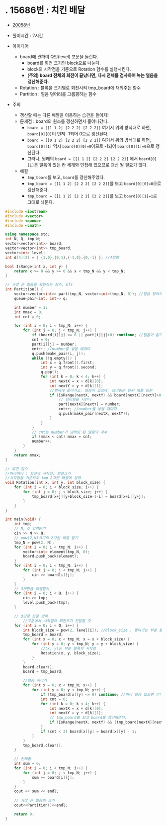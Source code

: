 # . 15686번 : 치킨 배달

- [20058번](https://www.acmicpc.net/problem/20058)
- 풀이시간 : 2시간



- 아이디어
  - board에 관하여 Q번(level) 포문을 돌린다.
    - board를 회전 크기인 block으로 나눈다.
    - block의 시작점을 기준으로 Rotation 함수를 실행시킨다.
    - **(주의) board 전체의 회전이 끝났다면, 다시 전체를 검사하여 녹는 얼음을 갱신해준다.** 
  - Rotation : 블록을 크기별로 회전시켜 tmp_board에 채워주는 함수
  - Partition : 얼음 덩어리를 그룹핑하는 함수



- 주의
  - 갱신할 때는 다른 배열을 이용하는 습관을 들이자!
  - 문제점 : board의 원소를 갱신하면서 훑어나갔다.
    - `board = [[1 1 2] [2 2 2] [2 2 2]]` 여기서 위의 방식대로 하면, `board[0][0]`이 먼저 -1되어 0으로 갱신된다.
    - `board = [[0 1 2] [2 2 2] [2 2 2]]` 여기서 위의 방식대로 하면, `board[0][1]` 역시 `board[0][0]=0`이므로 -1되어 `board[0][1]=0`으로 갱신된다.
    - 그러나, 원래의 `board = [[1 1 2] [2 2 2] [2 2 2]]` 에서 `board[0][1]`은 얼음이 있는 칸 세개와 인접해 있으므로 갱신 될 필요가 없다.
  - 해결
    - `tmp_board`를 보고, `board`를 갱신해주었다.
    - `tmp_board = [[1 1 2] [2 2 2] [2 2 2]]`를 보고 `board[0][0]=0`으로 갱신해준다.
    - `tmp_board = [[1 1 2] [2 2 2] [2 2 2]]`를 보고 `board[0][1]=1`로 그대로 놔둔다.



```c++
#include <iostream>
#include <vector>
#include <queue>
#include <cmath>

using namespace std;
int N, Q, tmp_N;
vector<vector<int>> board;
vector<vector<int>> tmp_board;
vector<int> level;
int d[4][2] = { {1,0},{0,1},{-1,0},{0,-1} }; //4방향

bool IsRange(int x, int y) {
	return x >= 0 && y >= 0 && x < tmp_N && y < tmp_N;
}

// 가장 큰 얼음을 확인하는 함수, bfs
int Partition() {
	vector<vector<int>> part(tmp_N, vector<int>(tmp_N, 0)); //얼음 덩어리를 numbering한 결과 저장하는 배열
	queue<pair<int, int>> q;

	int number = 1;
	int mmax = 0;
	int cnt = 0;

	for (int i = 0; i < tmp_N; i++) {
		for (int j = 0; j < tmp_N; j++) {
			if (board[i][j] <= 0 || part[i][j]>0) continue; //얼음이 없으면 패스, 정복지가 정해졌으면 패스
			cnt = 0;
			part[i][j] = number;
			cnt++; //number를 넣을 때마다
			q.push(make_pair(i, j));
			while (!q.empty()) {
				int x = q.front().first;
				int y = q.front().second;
				q.pop();
				for (int k = 0; k < 4; k++) {
					int nextX = x + d[k][0];
					int nextY = y + d[k][1];
					//범위에 들어가고, 얼음이 있으며, 넘버링은 안된 애를 방문
					if (IsRange(nextX, nextY) && board[nextX][nextY]>0 && part[nextX][nextY] == 0) {
						// 넘버링을 시킨다
						part[nextX][nextY] = number;
						cnt++; //number를 넣을 때마다
						q.push(make_pair(nextX, nextY));
					}
				}
			}
            // cnt는 number가 넘버링 된 얼음의 개수
			if (mmax < cnt) mmax = cnt;
            number++;
		}
	}
	return mmax;
}

// 회전 함수
//파라미터 : 회전의 시작점, 회전크기
//시작점을 기준으로 tmp 2차원 배열에 입력
void Rotation(int x, int y, int block_size) {
	for (int i = 0; i < block_size; i++) {
		for (int j = 0; j < block_size; j++) {
			tmp_board[x+j][y+block_size-1-i] = board[x+i][y+j];
		}
	}
}

int main(void) {
	int tmp;
	// N, Q 입력받기
	cin >> N >> Q;
	// pow(2,N)크기의 2차원 배열 받기
	tmp_N = pow(2, N);
	for (int i = 0; i < tmp_N; i++) {
		vector<int> element(tmp_N, 0);
		board.push_back(element);
	}
	for (int i = 0; i < tmp_N; i++) {
		for (int j = 0; j < tmp_N; j++) {
			cin >> board[i][j];
		}
	}
	// Q개만큼 레벨받기
	for (int i = 0; i < Q; i++) {
		cin >> tmp;
		level.push_back(tmp);
	}

	// Q만큼 포문 반복 
		//포문에서 시작점과 회전크기 전달할 것
	for (int i = 0; i < Q; i++) {
		int block_size = pow(2, level[i]); //block_size : 돌아가는 부분 블록 사이즈
		tmp_board = board;
		for (int x = 0; x < tmp_N; x = x + block_size) {
			for (int y = 0; y < tmp_N; y = y + block_size) {
				//(x, y)는 부분 블록의 시작점
				Rotation(x, y, block_size);
			}
		}
		board.clear();
		board = tmp_board;

		//얼음 녹이기
		for (int x = 0; x < tmp_N; x++) {
			for (int y = 0; y < tmp_N; y++) {
				if (tmp_board[x][y] <= 0) continue; //이미 얼음 없으면 건너뛰어
				int cnt = 0;
				for (int k = 0; k < 4; k++) {
					int nextX = x + d[k][0];
					int nextY = y + d[k][1];
                    // tmp_board를 보고 board를 갱신해준다.
					if (IsRange(nextX, nextY) && (tmp_board[nextX][nextY] > 0)) cnt++;
				}
				if (cnt < 3) board[x][y] = board[x][y] - 1;
			}
		}
		tmp_board.clear();
	}

	// 전체합
	int sum = 0;
	for (int i = 0; i < tmp_N; i++) {
		for (int j = 0; j < tmp_N; j++) {
			sum += board[i][j];
		}
	}
	cout << sum << endl;
    
	// 가장 큰 얼음의 크기
	cout<<Partition()<<endl;

	return 0;
}
```

